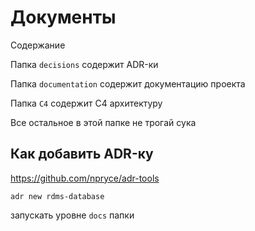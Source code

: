 # Документы

Cодержание

Папка `decisions` содержит ADR-ки

Папка `documentation` содержит документацию проекта

Папка `C4` содержит C4 архитектуру

Все остальное в этой папке не трогай сука

## Как добавить ADR-ку

https://github.com/npryce/adr-tools

```
adr new rdms-database
```

запускать уровне `docs` папки